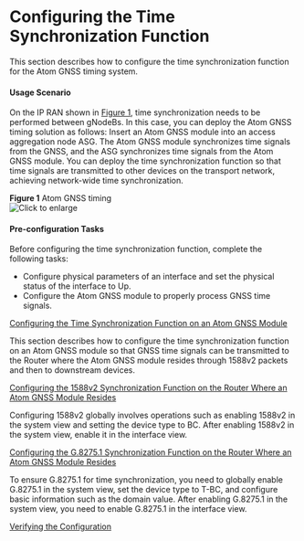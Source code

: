 Configuring the Time Synchronization Function
=============================================

This section describes how to configure the time synchronization function for the Atom GNSS timing system.

#### Usage Scenario

On the IP RAN shown in [Figure 1](#EN-US_TASK_0000001779081726__fig_dc_ne_atom-gnss_cfg_900301), time synchronization needs to be performed between gNodeBs. In this case, you can deploy the Atom GNSS timing solution as follows: Insert an Atom GNSS module into an access aggregation node ASG. The Atom GNSS module synchronizes time signals from the GNSS, and the ASG synchronizes time signals from the Atom GNSS module. You can deploy the time synchronization function so that time signals are transmitted to other devices on the transport network, achieving network-wide time synchronization.

**Figure 1** Atom GNSS timing  
![](figure/en-us_image_0000001778922054.png "Click to enlarge")  


#### Pre-configuration Tasks

Before configuring the time synchronization function, complete the following tasks:

* Configure physical parameters of an interface and set the physical status of the interface to Up.
* Configure the Atom GNSS module to properly process GNSS time signals.


[Configuring the Time Synchronization Function on an Atom GNSS Module](../../../../software/nev8r10_vrpv8r16/user/ne/dc_ne_atom-gnss_cfg_9010.html)

This section describes how to configure the time synchronization function on an Atom GNSS module so that GNSS time signals can be transmitted to the Router where the Atom GNSS module resides through 1588v2 packets and then to downstream devices.

[Configuring the 1588v2 Synchronization Function on the Router Where an Atom GNSS Module Resides](../../../../software/nev8r10_vrpv8r16/user/ne/dc_ne_atom-gnss_cfg_9011.html)

Configuring 1588v2 globally involves operations such as enabling 1588v2 in the system view and setting the device type to BC. After enabling 1588v2 in the system view, enable it in the interface view. 

[Configuring the G.8275.1 Synchronization Function on the Router Where an Atom GNSS Module Resides](../../../../software/nev8r10_vrpv8r16/user/ne/dc_ne_atom-gnss_cfg_9018.html)

To ensure G.8275.1 for time synchronization, you need to globally enable G.8275.1 in the system view, set the device type to T-BC, and configure basic information such as the domain value. After enabling G.8275.1 in the system view, you need to enable G.8275.1 in the interface view.

[Verifying the Configuration](../../../../software/nev8r10_vrpv8r16/user/ne/dc_ne_atom-gnss_cfg_9012.html)